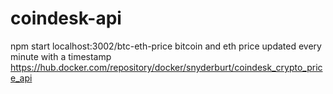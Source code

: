 # coindesk-api

npm start
localhost:3002/btc-eth-price
bitcoin and eth price updated every minute with a timestamp
https://hub.docker.com/repository/docker/snyderburt/coindesk_crypto_price_api
